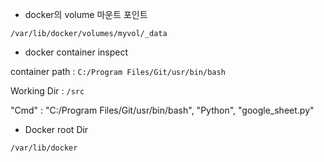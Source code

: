 * docker의 volume 마운트 포인트

`/var/lib/docker/volumes/myvol/_data`

* docker container inspect
 
container path : `C:/Program Files/Git/usr/bin/bash`

Working Dir : `/src`

"Cmd" : "C:/Program Files/Git/usr/bin/bash", "Python", "google_sheet.py"

* Docker root Dir 

`/var/lib/docker`
